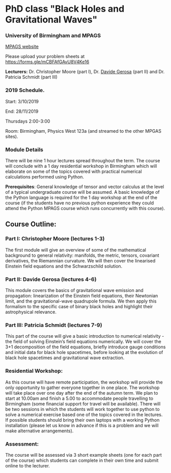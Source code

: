 # PhD class "Black Holes and Gravitational Waves"
### University of Birmingham and MPAGS

[MPAGS website](https://warwick.ac.uk/fac/sci/physics/mpags/modules/astro/blackhole)

Please upload your problem sheets at https://forms.gle/mCBFAfGAvU8V4Ke16


**Lecturers:** Dr. Christopher Moore (part I), Dr. [Davide Gerosa](http://www.sr.bham.ac.uk/~dgerosa/) (part II) and Dr. Patricia Schmidt (part III)

### 2019 Schedule. 
Start: 3/10/2019

End: 28/11/2019

Thursdays 2:00-3:00

Room: Birmingham, Physics West 123a (and streamed to the other MPGAS sites).

### Module Details
 
There will be nine 1 hour lectures spread throughout the term. The course will conclude with a 1 day residential workshop in Birmingham which will elaborate on some of the topics covered with practical numerical calculations performed using Python.


**Prerequisites**: General knowledge of tensor and vector calculus at the level of a typical undergraduate course will be assumed. A basic knowledge of the Python language is required for the 1 day workshop at the end of the course (if the students have no previous python experience they could attend the Python MPAGS course which runs concurrently with this course).

 

## Course Outline:

 

### Part I: Christopher Moore (lectures 1-3)

The first module will give an overview of some of the mathematical background to general relativity: manifolds, the metric, tensors, covariant derivatives, the Riemannian curvature. We will then cover the linearised Einstein field equations and the Schwarzschild solution.

### Part II: Davide Gerosa (lectures 4-6)

This module covers the basics of gravitational wave emission and propagation: linearization of the Einstein field equations, their Newtonian limit, and the gravitational-wave quadrupole formula. We then apply this formalism to the specific case of binary black holes and highlight their astrophysical relevance.

### Part III: Patricia Schmidt (lectures 7-9)

This part of the course will give a basic introduction to numerical relativity - the field of solving Einstein’s field equations numerically. We will cover the 3+1 decomposition of the field equations, briefly introduce gauge conditions and initial data for black hole spacetimes, before looking at the evolution of black hole spacetimes and gravitational wave extraction.

 

### Residential Workshop:

As this course will have remote participation, the workshop will provide the only opportunity to gather everyone together in one place. The workshop will take place over one day after the end of the autumn term. We plan to start at 10.00am and finish a 5.00 to accommodate people travelling to Birmingham (some financial support for travel will be available). There will be two sessions in which the students will work together to use python to solve a numerical exercise based one of the topics covered in the lectures. If possible students should bring their own laptops with a working Python installation (please let us know in advance if this is a problem and we will make alternative arrangements).

 

### Assessment:

The course will be assessed via 3 short example sheets (one for each part of the course) which students can complete in their own time and submit online to the lecturer.
